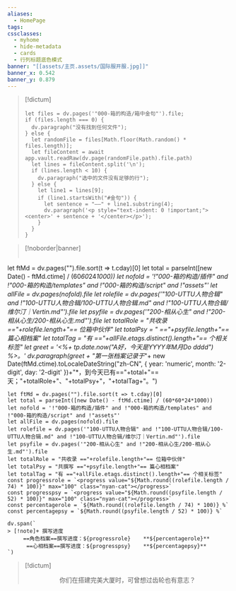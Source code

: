```yaml
---
aliases:
  - HomePage
tags: 
cssclasses:
  - myhome
  - hide-metadata
  - cards
  - 行列标题底色模式
banner: "[[assets/主页.assets/国际服开服.jpg]]"
banner_x: 0.542
banner_y: 0.879
---
```

> [!dictum] 
> ```dataviewjs
> let files = dv.pages('"000-箱的构造/箱中金句"').file;
> if (files.length === 0) {
>   dv.paragraph("没有找到任何文件");
> } else {
>   let randomFile = files[Math.floor(Math.random() * files.length)];
>   let fileContent = await app.vault.readRaw(dv.page(randomFile.path).file.path)
>   let lines = fileContent.split('\n');
>   if (lines.length < 10) {
>     dv.paragraph("选中的文件没有足够的行");
>   } else {
>     let line1 = lines[9];
>     if (line1.startsWith("#金句")) {
>       let sentence = "——" + line1.substring(4);
>       dv.paragraph('<p style="text-indent: 0 !important;"><center>' + sentence + '</center></p>');
>     }
>   }
> }

>[!noborder|banner]  &nbsp;
> ```dataviewjs
let ftMd = dv.pages("").file.sort(t => t.cday)[0]
let total = parseInt([new Date() - ftMd.ctime] / (60*60*24*1000))
let nofold = '!"000-箱的构造/插件" and !"000-箱的构造/templates" and !"000-箱的构造/script" and !"assets"'
let allFile = dv.pages(nofold).file
let rolefile = dv.pages('"100-UTTU人物合辑" and !"100-UTTU人物合辑/100-UTTU人物合辑.md" and !"100-UTTU人物合辑/维尔汀｜Vertin.md"').file
let psyfile = dv.pages('"200-相从心生" and !"200-相从心生/200-相从心生.md"').file
let totalRole = "共收录 =="+rolefile.length+"== 位箱中伙伴"
let totalPsy = " =="+psyfile.length+"== 篇心相档案"
let totalTag = "有 =="+allFile.etags.distinct().length+"== 个相关标签"
let greet = '<%+ tp.date.now("A好，今天是YYYY年M月Do dddd") %>。'
dv.paragraph(greet + "第一张档案记录于*"+ new Date(ftMd.ctime).toLocaleDateString("zh-CN", { year: 'numeric', month: '2-digit', day: '2-digit' })+"*，到今天已有=="+total+"==天；"+totalRole+"、"+totalPsy+"，"+totalTag+"。")

```dataviewjs
let ftMd = dv.pages("").file.sort(t => t.cday)[0]
let total = parseInt([new Date() - ftMd.ctime] / (60*60*24*1000))
let nofold = '!"000-箱的构造/插件" and !"000-箱的构造/templates" and !"000-箱的构造/script" and !"assets"'
let allFile = dv.pages(nofold).file
let rolefile = dv.pages('"100-UTTU人物合辑" and !"100-UTTU人物合辑/100-UTTU人物合辑.md" and !"100-UTTU人物合辑/维尔汀｜Vertin.md"').file
let psyfile = dv.pages('"200-相从心生" and !"200-相从心生/200-相从心生.md"').file
let totalRole = "共收录 =="+rolefile.length+"== 位箱中伙伴"
let totalPsy = "共撰写 =="+psyfile.length+"== 篇心相档案"
let totalTag = "有 =="+allFile.etags.distinct().length+"== 个相关标签" 
const progressrole = `<progress value="${Math.round((rolefile.length / 74) * 100)}" max="100" class="nyan-cat"></progress>`
const progresspsy = `<progress value="${Math.round((psyfile.length / 52) * 100)}" max="100" class="nyan-cat"></progress>`
const percentagerole = `${Math.round((rolefile.length / 74) * 100)} %`
const percentagepsy = `${Math.round((psyfile.length / 52) * 100)} %`

dv.span(`
> [!note]+ 撰写进度
     ==角色档案==撰写进度：${progressrole}    **${percentagerole}**
      ==心相档案==撰写进度：${progresspsy}    **${percentagepsy}**
`)

```

> [!dictum] 
> <center>你们在搭建完美大厦时，可曾想过齿轮也有意志？</center>
> 